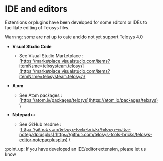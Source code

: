 # IDE and editors

Extensions or plugins have been developed for some editors or IDEs to facilitate editing of Telosys files.

Warning: some are not up to date and do not yet support Telosys 4.0

* **Visual Studio Code**&#x20;
  * See Visual Studio Marketplace :  \
    [https://marketplace.visualstudio.com/items?itemName=telosysteam.telosys](https://marketplace.visualstudio.com/items?itemName=telosysteam.telosys)\

* **Atom**&#x20;
  * See Atom packages :  \
    [https://atom.io/packages/telosys](https://atom.io/packages/telosys) \

* **Notepad++**
  * See GitHub readme : \
    [https://github.com/telosys-tools-bricks/telosys-editor-notepadplusplus](https://github.com/telosys-tools-bricks/telosys-editor-notepadplusplus) \


:point\_up: If you have developed an IDE/editor extension, please let us know.

